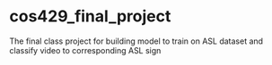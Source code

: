 # cos429_final_project
The final class project for building model to train on ASL dataset and classify video to corresponding ASL sign
